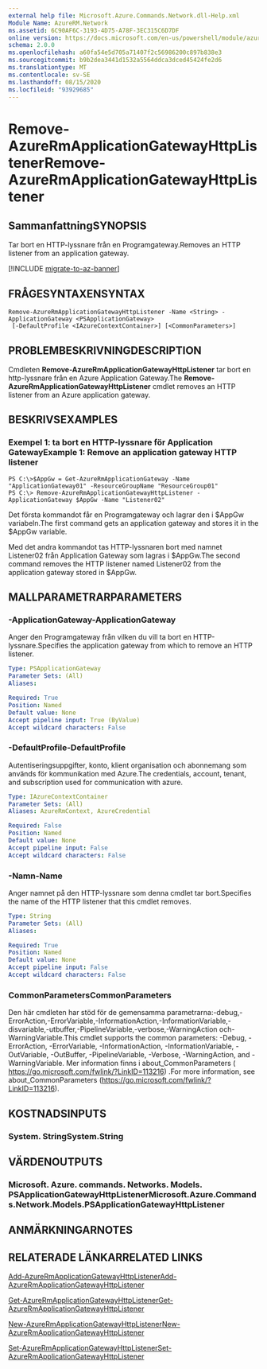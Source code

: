 ```yaml
---
external help file: Microsoft.Azure.Commands.Network.dll-Help.xml
Module Name: AzureRM.Network
ms.assetid: 6C90AF6C-3193-4D75-A78F-3EC315C6D7DF
online version: https://docs.microsoft.com/en-us/powershell/module/azurerm.network/remove-azurermapplicationgatewayhttplistener
schema: 2.0.0
ms.openlocfilehash: a60fa54e5d705a71407f2c56986200c897b838e3
ms.sourcegitcommit: b9b2dea3441d1532a5564ddca3dced45424fe2d6
ms.translationtype: MT
ms.contentlocale: sv-SE
ms.lasthandoff: 08/15/2020
ms.locfileid: "93929685"
---
```

# <span data-ttu-id="0abde-101">Remove-AzureRmApplicationGatewayHttpListener</span><span class="sxs-lookup"><span data-stu-id="0abde-101">Remove-AzureRmApplicationGatewayHttpListener</span></span>

## <span data-ttu-id="0abde-102">Sammanfattning</span><span class="sxs-lookup"><span data-stu-id="0abde-102">SYNOPSIS</span></span>
<span data-ttu-id="0abde-103">Tar bort en HTTP-lyssnare från en Programgateway.</span><span class="sxs-lookup"><span data-stu-id="0abde-103">Removes an HTTP listener from an application gateway.</span></span>

[!INCLUDE [migrate-to-az-banner](../../includes/migrate-to-az-banner.md)]

## <span data-ttu-id="0abde-104">FRÅGESYNTAXEN</span><span class="sxs-lookup"><span data-stu-id="0abde-104">SYNTAX</span></span>

```
Remove-AzureRmApplicationGatewayHttpListener -Name <String> -ApplicationGateway <PSApplicationGateway>
 [-DefaultProfile <IAzureContextContainer>] [<CommonParameters>]
```

## <span data-ttu-id="0abde-105">PROBLEMBESKRIVNING</span><span class="sxs-lookup"><span data-stu-id="0abde-105">DESCRIPTION</span></span>
<span data-ttu-id="0abde-106">Cmdleten **Remove-AzureRmApplicationGatewayHttpListener** tar bort en http-lyssnare från en Azure Application Gateway.</span><span class="sxs-lookup"><span data-stu-id="0abde-106">The **Remove-AzureRmApplicationGatewayHttpListener** cmdlet removes an HTTP listener from an Azure application gateway.</span></span>

## <span data-ttu-id="0abde-107">BESKRIVS</span><span class="sxs-lookup"><span data-stu-id="0abde-107">EXAMPLES</span></span>

### <span data-ttu-id="0abde-108">Exempel 1: ta bort en HTTP-lyssnare för Application Gateway</span><span class="sxs-lookup"><span data-stu-id="0abde-108">Example 1: Remove an application gateway HTTP listener</span></span>
```
PS C:\>$AppGw = Get-AzureRmApplicationGateway -Name "ApplicationGateway01" -ResourceGroupName "ResourceGroup01"
PS C:\> Remove-AzureRmApplicationGatewayHttpListener -ApplicationGateway $AppGw -Name "Listener02"
```

<span data-ttu-id="0abde-109">Det första kommandot får en Programgateway och lagrar den i $AppGw variabeln.</span><span class="sxs-lookup"><span data-stu-id="0abde-109">The first command gets an application gateway and stores it in the $AppGw variable.</span></span>

<span data-ttu-id="0abde-110">Med det andra kommandot tas HTTP-lyssnaren bort med namnet Listener02 från Application Gateway som lagras i $AppGw.</span><span class="sxs-lookup"><span data-stu-id="0abde-110">The second command removes the HTTP listener named Listener02 from the application gateway stored in $AppGw.</span></span>

## <span data-ttu-id="0abde-111">MALLPARAMETRAR</span><span class="sxs-lookup"><span data-stu-id="0abde-111">PARAMETERS</span></span>

### <span data-ttu-id="0abde-112">-ApplicationGateway</span><span class="sxs-lookup"><span data-stu-id="0abde-112">-ApplicationGateway</span></span>
<span data-ttu-id="0abde-113">Anger den Programgateway från vilken du vill ta bort en HTTP-lyssnare.</span><span class="sxs-lookup"><span data-stu-id="0abde-113">Specifies the application gateway from which to remove an HTTP listener.</span></span>

```yaml
Type: PSApplicationGateway
Parameter Sets: (All)
Aliases: 

Required: True
Position: Named
Default value: None
Accept pipeline input: True (ByValue)
Accept wildcard characters: False
```

### <span data-ttu-id="0abde-114">-DefaultProfile</span><span class="sxs-lookup"><span data-stu-id="0abde-114">-DefaultProfile</span></span>
<span data-ttu-id="0abde-115">Autentiseringsuppgifter, konto, klient organisation och abonnemang som används för kommunikation med Azure.</span><span class="sxs-lookup"><span data-stu-id="0abde-115">The credentials, account, tenant, and subscription used for communication with azure.</span></span>

```yaml
Type: IAzureContextContainer
Parameter Sets: (All)
Aliases: AzureRmContext, AzureCredential

Required: False
Position: Named
Default value: None
Accept pipeline input: False
Accept wildcard characters: False
```

### <span data-ttu-id="0abde-116">-Namn</span><span class="sxs-lookup"><span data-stu-id="0abde-116">-Name</span></span>
<span data-ttu-id="0abde-117">Anger namnet på den HTTP-lyssnare som denna cmdlet tar bort.</span><span class="sxs-lookup"><span data-stu-id="0abde-117">Specifies the name of the HTTP listener that this cmdlet removes.</span></span>

```yaml
Type: String
Parameter Sets: (All)
Aliases: 

Required: True
Position: Named
Default value: None
Accept pipeline input: False
Accept wildcard characters: False
```

### <span data-ttu-id="0abde-118">CommonParameters</span><span class="sxs-lookup"><span data-stu-id="0abde-118">CommonParameters</span></span>
<span data-ttu-id="0abde-119">Den här cmdleten har stöd för de gemensamma parametrarna:-debug,-ErrorAction,-ErrorVariable,-InformationAction,-InformationVariable,-disvariable,-utbuffer,-PipelineVariable,-verbose,-WarningAction och-WarningVariable.</span><span class="sxs-lookup"><span data-stu-id="0abde-119">This cmdlet supports the common parameters: -Debug, -ErrorAction, -ErrorVariable, -InformationAction, -InformationVariable, -OutVariable, -OutBuffer, -PipelineVariable, -Verbose, -WarningAction, and -WarningVariable.</span></span> <span data-ttu-id="0abde-120">Mer information finns i about_CommonParameters ( https://go.microsoft.com/fwlink/?LinkID=113216) .</span><span class="sxs-lookup"><span data-stu-id="0abde-120">For more information, see about_CommonParameters (https://go.microsoft.com/fwlink/?LinkID=113216).</span></span>

## <span data-ttu-id="0abde-121">KOSTNADS</span><span class="sxs-lookup"><span data-stu-id="0abde-121">INPUTS</span></span>

### <span data-ttu-id="0abde-122">System. String</span><span class="sxs-lookup"><span data-stu-id="0abde-122">System.String</span></span>

## <span data-ttu-id="0abde-123">VÄRDEN</span><span class="sxs-lookup"><span data-stu-id="0abde-123">OUTPUTS</span></span>

### <span data-ttu-id="0abde-124">Microsoft. Azure. commands. Networks. Models. PSApplicationGatewayHttpListener</span><span class="sxs-lookup"><span data-stu-id="0abde-124">Microsoft.Azure.Commands.Network.Models.PSApplicationGatewayHttpListener</span></span>

## <span data-ttu-id="0abde-125">ANMÄRKNINGAR</span><span class="sxs-lookup"><span data-stu-id="0abde-125">NOTES</span></span>

## <span data-ttu-id="0abde-126">RELATERADE LÄNKAR</span><span class="sxs-lookup"><span data-stu-id="0abde-126">RELATED LINKS</span></span>

[<span data-ttu-id="0abde-127">Add-AzureRmApplicationGatewayHttpListener</span><span class="sxs-lookup"><span data-stu-id="0abde-127">Add-AzureRmApplicationGatewayHttpListener</span></span>](./Add-AzureRmApplicationGatewayHttpListener.md)

[<span data-ttu-id="0abde-128">Get-AzureRmApplicationGatewayHttpListener</span><span class="sxs-lookup"><span data-stu-id="0abde-128">Get-AzureRmApplicationGatewayHttpListener</span></span>](./Get-AzureRmApplicationGatewayHttpListener.md)

[<span data-ttu-id="0abde-129">New-AzureRmApplicationGatewayHttpListener</span><span class="sxs-lookup"><span data-stu-id="0abde-129">New-AzureRmApplicationGatewayHttpListener</span></span>](./New-AzureRmApplicationGatewayHttpListener.md)

[<span data-ttu-id="0abde-130">Set-AzureRmApplicationGatewayHttpListener</span><span class="sxs-lookup"><span data-stu-id="0abde-130">Set-AzureRmApplicationGatewayHttpListener</span></span>](./Set-AzureRmApplicationGatewayHttpListener.md)


